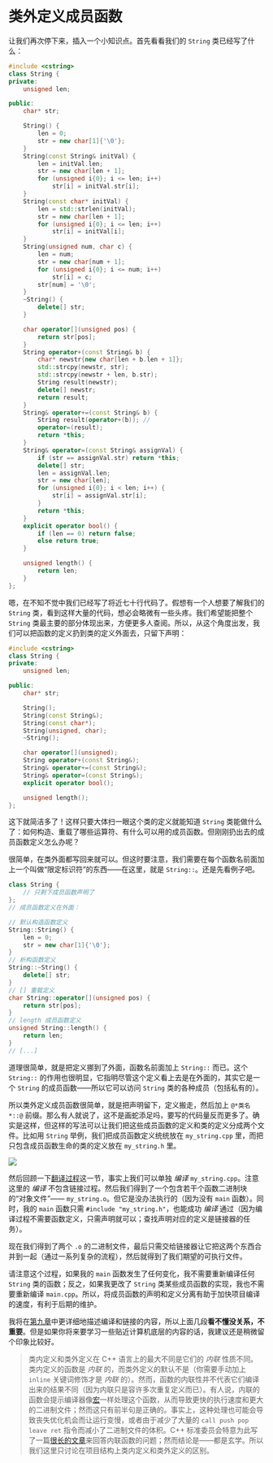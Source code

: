 # 类外定义成员函数

让我们再次停下来，插入一个小知识点。首先看看我们的 `String` 类已经写了什么：
```cpp
#include <cstring>
class String {
private:
    unsigned len;

public:
    char* str;

    String() {
        len = 0;
        str = new char[1]{'\0'};
    }
    String(const String& initVal) {
        len = initVal.len;
        str = new char[len + 1];
        for (unsigned i{0}; i <= len; i++)
            str[i] = initVal.str[i];
    }
    String(const char* initVal) {
        len = std::strlen(initVal);
        str = new char[len + 1];
        for (unsigned i{0}; i <= len; i++)
            str[i] = initVal[i];
    }
    String(unsigned num, char c) {
        len = num;
        str = new char[num + 1];
        for (unsigned i{0}; i <= num; i++)
            str[i] = c;
        str[num] = '\0';
    }
    ~String() {
        delete[] str;
    }

    char operator[](unsigned pos) {
        return str[pos];
    }
    String operator+(const String& b) {
        char* newstr{new char[len + b.len + 1]};
        std::strcpy(newstr, str);
        std::strcpy(newstr + len, b.str);
        String result(newstr);
        delete[] newstr;
        return result;
    }
    String& operator+=(const String& b) {
        String result(operator+(b)); //
        operator=(result);
        return *this; 
    }
    String& operator=(const String& assignVal) {
        if (str == assignVal.str) return *this;
        delete[] str;
        len = assignVal.len;
        str = new char[len];
        for (unsigned i{0}; i < len; i++) {
            str[i] = assignVal.str[i];
        }
        return *this;
    }
    explicit operator bool() {
        if (len == 0) return false;
        else return true;
    }

    unsigned length() {
        return len;
    }
};
```

嗯，在不知不觉中我们已经写了将近七十行代码了。假想有一个人想要了解我们的 `String` 类，看到这样大量的代码，想必会略微有一些头疼。我们希望能把整个 `String` 类最主要的部分体现出来，方便更多人查阅。所以，从这个角度出发，我们可以把函数的定义扔到类的定义外面去，只留下声明：
```cpp
#include <cstring>
class String {
private:
    unsigned len;

public:
    char* str;

    String();
    String(const String&);
    String(const char*);
    String(unsigned, char);
    ~String();

    char operator[](unsigned);
    String operator+(const String&);
    String& operator+=(const String&);
    String& operator=(const String&);
    explicit operator bool();

    unsigned length();
};
```
这下就简洁多了！这样只要大体扫一眼这个类的定义就能知道 `String` 类能做什么了：如何构造、重载了哪些运算符、有什么可以用的成员函数。但刚刚扔出去的成员函数定义怎么办呢？

很简单，在类外面都写回来就可以。但这时要注意，我们需要在每个函数名前面加上一个叫做“限定标识符”的东西——在这里，就是 `String::`。还是先看例子吧。
```cpp
class String {
    // 只剩下成员函数声明了
};
// 成员函数定义在外面：

// 默认构造函数定义
String::String() {
    len = 0;
    str = new char[1]{'\0'};
}
// 析构函数定义
String::~String() {
    delete[] str;
}
// [] 重载定义
char String::operator[](unsigned pos) {
    return str[pos];
}
// length 成员函数定义
unsigned String::length() {
    return len;
}
// [...]
```

道理很简单，就是把定义挪到了外面，函数名前面加上 `String::` 而已。这个 `String::` 的作用也很明显，它指明尽管这个定义看上去是在外面的，其实它是一个 `String` 的成员函数——所以它可以访问 `String` 类的各种成员（包括私有的）。

所以类外定义成员函数很简单，就是把声明留下，定义搬走，然后加上 `@*类名*::@` 前缀。那么有人就说了，这不是画蛇添足吗，要写的代码量反而更多了。确实是这样，但这样的写法可以让我们把这些成员函数的定义和类的定义分成两个文件。比如用 `String` 举例，我们把成员函数定义统统放在 `my_string.cpp` 里，而把只包含成员函数生命的类的定义放在 `my_string.h` 里。

![](https://z3.ax1x.com/2021/01/31/yA7wVK.png)

然后回顾一下[翻译过程](ch03/review_cpp.md#编译（翻译）过程)这一节，事实上我们可以单独 *编译* `my_string.cpp`。注意这里的 *编译* 不包含链接过程。然后我们得到了一个包含若干个函数二进制块的“对象文件”—— `my_string.o`。但它是没办法执行的（因为没有 `main` 函数）。同时，我的 `main` 函数只需 `#include "my_string.h"`，也能成功 *编译* 通过（因为编译过程不需要函数定义，只需声明就可以；查找声明对应的定义是链接器的任务）。

现在我们得到了两个 `.o` 的二进制文件，最后只需交给链接器让它把这两个东西合并到一起（通过一系列复杂的流程），然后就得到了我们期望的可执行文件。

请注意这个过程，如果我的 `main` 函数发生了任何变化，我不需要重新编译任何 `String` 类的函数；反之，如果我更改了 `String` 类某些成员函数的实现，我也不需要重新编译 `main.cpp`。所以，将成员函数的声明和定义分离有助于加快项目编译的速度，有利于后期的维护。

我将在[第九章](ch09/)中更详细地描述编译和链接的内容，所以上面几段**看不懂没关系，不重要**。但是如果你将来要学习一些贴近计算机底层的内容的话，我建议还是稍微留个印象比较好。

> 类内定义和类外定义在 C++ 语言上的最大不同是它们的 *内联* 性质不同。类内定义的函数是 *内联* 的，而类外定义的默认不是（你需要手动加上 `inline` 关键词修饰才是 *内联* 的）。然而，函数的内联性并不代表它们编译出来的结果不同（因为内联只是容许多次重复定义而已）。有人说，内联的函数会提示编译器像[宏](appendix/preprocessor.md)一样处理这个函数，从而导致更快的执行速度和更大的二进制文件；然而这只有前半句是正确的。事实上，这种处理也可能会导致丧失优化机会而让运行变慢，或者由于减少了大量的 `call push pop leave ret` 指令而减小了二进制文件的体积。C++ 标准委员会特意为此写了一篇[很长的文章](https://isocpp.org/wiki/faq/inline-functions)来回答内联函数的问题；然而结论是——都是玄学。所以我们这里只讨论在项目结构上类内定义和类外定义的区别。